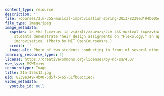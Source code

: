 ```yaml
---
content_type: resource
description: ''
file: /courses/21m-355-musical-improvisation-spring-2013/8239e3494b005d5f5c6551fb66cc1ec7_21M-355s13.jpg
file_type: image/jpeg
image_metadata:
  caption: In the [Lecture 12 video](/courses/21m-355-musical-improvisation-spring-2013/resources/lecture-12),
    students demonstrate their design assignments on "Flexology," an approach to conducted
    improvisation. (Photo by MIT OpenCourseWare.)
  credit: ''
  image-alt: Photo of two students conducting in front of several other student instrumentalists.
learning_resource_types: []
license: https://creativecommons.org/licenses/by-nc-sa/4.0/
ocw_type: OCWImage
resourcetype: Image
title: 21m-355s13.jpg
uid: 8239e349-4b00-5d5f-5c65-51fb66cc1ec7
video_metadata:
  youtube_id: null
---
```

